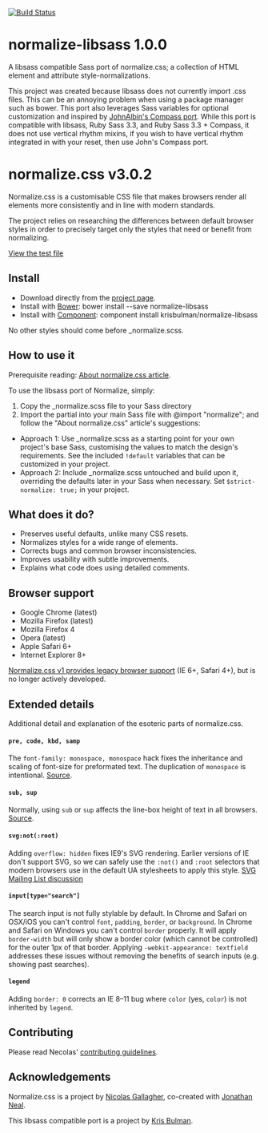 [![Build Status](https://travis-ci.org/krisbulman/normalize-libsass.svg?branch=master)](https://travis-ci.org/krisbulman/normalize-libsass)

# normalize-libsass 1.0.0

A libsass compatible Sass port of normalize.css; a collection of HTML element and attribute style-normalizations.

This project was created because libsass does not currently import .css files. This can be an annoying problem when using a package manager such as bower. This port also leverages Sass variables for optional customization and inspired by [JohnAlbin's Compass port](https://github.com/JohnAlbin/normalize-scss). While this port is compatible with libsass, Ruby Sass 3.3, and Ruby Sass 3.3 + Compass, it does not use vertical rhythm mixins, if you wish to have vertical rhythm integrated in with your reset, then use John's Compass port.

# normalize.css v3.0.2

Normalize.css is a customisable CSS file that makes browsers render all
elements more consistently and in line with modern standards.

The project relies on researching the differences between default browser
styles in order to precisely target only the styles that need or benefit from
normalizing.

[View the test file](http://necolas.github.io/normalize.css/latest/test.html)

## Install

* Download directly from the [project page](https://github.com/krisbulman/normalize-libsass/releases).
* Install with [Bower](http://bower.io/): bower install --save normalize-libsass
* Install with [Component](http://component.io/): component install krisbulman/normalize-libsass

No other styles should come before _normalize.scss.

## How to use it

Prerequisite reading: [About normalize.css article](http://nicolasgallagher.com/about-normalize-css/).

To use the libsass port of Normalize, simply:

1. Copy the _normalize.scss file to your Sass directory
2. Import the partial into your main Sass file with @import "normalize";
and follow the "About normalize.css" article's suggestions:
  * Approach 1: Use _normalize.scss as a starting point for your own project's base Sass, customising the values to match the design's requirements. See the included ```!default``` variables that can be customized in your project.
  * Approach 2: Include _normalize.scss untouched and build upon it, overriding the defaults later in your Sass when necessary. Set ```$strict-normalize: true;``` in your project.

## What does it do?

* Preserves useful defaults, unlike many CSS resets.
* Normalizes styles for a wide range of elements.
* Corrects bugs and common browser inconsistencies.
* Improves usability with subtle improvements.
* Explains what code does using detailed comments.

## Browser support

* Google Chrome (latest)
* Mozilla Firefox (latest)
* Mozilla Firefox 4
* Opera (latest)
* Apple Safari 6+
* Internet Explorer 8+

[Normalize.css v1 provides legacy browser
support](https://github.com/necolas/normalize.css/tree/v1) (IE 6+, Safari 4+),
but is no longer actively developed.

## Extended details

Additional detail and explanation of the esoteric parts of normalize.css.

#### `pre, code, kbd, samp`

The `font-family: monospace, monospace` hack fixes the inheritance and scaling
of font-size for preformated text. The duplication of `monospace` is
intentional.  [Source](http://en.wikipedia.org/wiki/User:Davidgothberg/Test59).

#### `sub, sup`

Normally, using `sub` or `sup` affects the line-box height of text in all
browsers. [Source](http://gist.github.com/413930).

#### `svg:not(:root)`

Adding `overflow: hidden` fixes IE9's SVG rendering. Earlier versions of IE
don't support SVG, so we can safely use the `:not()` and `:root` selectors that
modern browsers use in the default UA stylesheets to apply this style. [SVG
Mailing List discussion](http://lists.w3.org/Archives/Public/public-svg-wg/2008JulSep/0339.html)

#### `input[type="search"]`

The search input is not fully stylable by default. In Chrome and Safari on
OSX/iOS you can't control `font`, `padding`, `border`, or `background`. In
Chrome and Safari on Windows you can't control `border` properly. It will apply
`border-width` but will only show a border color (which cannot be controlled)
for the outer 1px of that border. Applying `-webkit-appearance: textfield`
addresses these issues without removing the benefits of search inputs (e.g.
showing past searches).

#### `legend`

Adding `border: 0` corrects an IE 8–11 bug where `color` (yes, `color`) is not
inherited by `legend`.

## Contributing

Please read Necolas' [contributing guidelines](https://github.com/krisbulman/normalize-libsass/blob/master/CONTRIBUTING.md).

## Acknowledgements

Normalize.css is a project by [Nicolas Gallagher](https://github.com/necolas),
co-created with [Jonathan Neal](https://github.com/jonathantneal).

This libsass compatible port is a project by [Kris Bulman](https://github.com/krisbulman).
